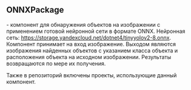 ## ONNXPackage ##
*-* компонент для обнаружения объектов на изображении с применением готовой нейронной сети в формате ONNX. Нейронная сеть: https://storage.yandexcloud.net/dotnet4/tinyyolov2-8.onnx. 
Компонент принимает на вход изображение. Выходом являются изображения найденных объектов с указанием класса объекта и расположения объекта на исходном изображении. Результаты возвращаются по мере их получения. 

Также в репозиторий включены проекты, использующие данный компонент.
